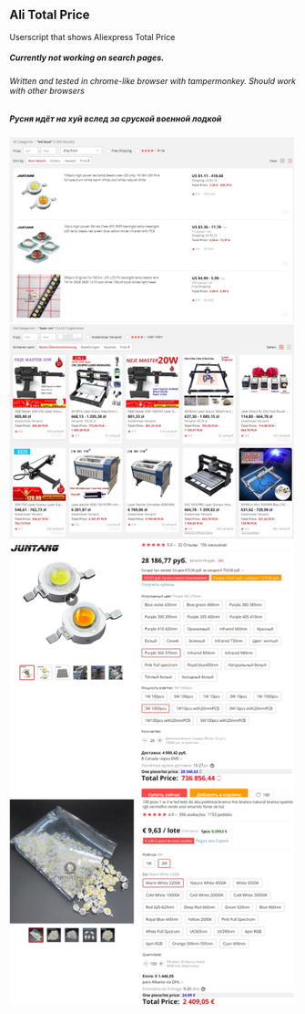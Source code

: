 ## Ali Total Price
Userscript that shows Aliexpress Total Price
##### Currently not working on search pages. 
###### Written and tested in chrome-like browser with tampermonkey. Should work with other browsers 
##### Русня идёт на хуй вслед за сруской военной лодкой

<img src="images/20200225_16-23-54.jpg" width="500">
<img src="images/20200225_16-25-55.jpg" width="500">
<img src="images/20200225_16-34-41.jpg" width="500">
<img src="images/20200225_16-37-26.jpg" width="500">

